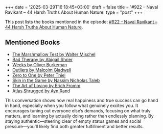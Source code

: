 +++
date = '2025-03-29T16:18:45+03:00'
draft = false
title = '#922 – Naval Ravikant – 44 Harsh Truths About Human Nature'
type = "post"
+++

This post lists the books mentioned in the episode: [#922 – Naval Ravikant – 44 Harsh Truths About Human Nature](https://www.youtube.com/watch?v=KyfUysrNaco).

## Mentioned Books

- [The Marshmallow Test by Walter Mischel](https://www.amazon.com/s?k=The+Marshmallow+Test+by+Walter+Mischel&tag=podcaststoboo-20)
- [Bad Therapy by Abigail Shrier](https://www.amazon.com/s?k=Bad+Therapy+by+Abigail+Shrier&tag=podcaststoboo-20)
- [Weeks by Oliver Burkeman](https://www.amazon.com/s?k=Weeks+by+Oliver+Burkeman&tag=podcaststoboo-20)
- [Outliers by Malcolm Gladwell](https://www.amazon.com/s?k=Outliers+by+Malcolm+Gladwell&tag=podcaststoboo-20)
- [Zero to One by Peter Thiel](https://www.amazon.com/s?k=Zero+to+One+by+Peter+Thiel&tag=podcaststoboo-20)
- [Skin in the Game by Nassim Nicholas Taleb](https://www.amazon.com/s?k=Skin+in+the+Game+by+Nassim+Nicholas+Taleb&tag=podcaststoboo-20)
- [The Art of Loving by Erich Fromm](https://www.amazon.com/s?k=The+Art+of+Loving+by+Erich+Fromm&tag=podcaststoboo-20)
- [Atlas Shrugged by Ayn Rand](https://www.amazon.com/s?k=Atlas+Shrugged+by+Ayn+Rand&tag=podcaststoboo-20)

This conversation shows how real happiness and true success can go hand in hand, especially when you follow what genuinely excites you. It encourages tuning out everyone else’s demands, focusing on what truly matters, and learning by actually doing rather than endlessly planning. By staying authentic—steering clear of empty status games and social pressure—you’ll likely find both greater fulfillment and better results.